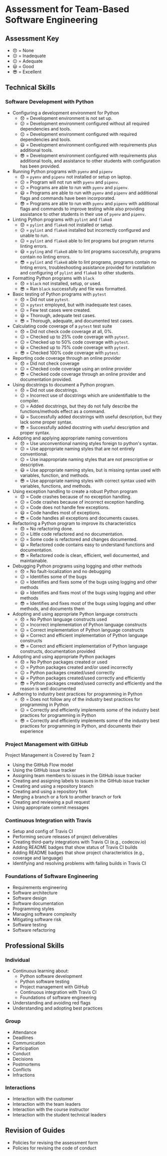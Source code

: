 # Assessment for Team-Based Software Engineering

## Assessment Key

* :disappointed: = None
* :confused: = Inadequate
* :neutral_face: = Adequate
* :smiley: = Good
* :sunglasses: = Excellent

## Technical Skills

### Software Development with Python

* Configuring a development environment for Python
  * :disappointed: = Development environment is not set up.
  * :confused: = Development environment configured without all required dependencies
  and tools.
  * :neutral_face: = Development environment configured with required dependencies
  and tools.
  * :smiley: = Development environment configured with requirements plus additional
  tools.
  * :sunglasses: = Development environment configured with requirements plus additional
  tools, and assistance to other students with configuration has been provided.
* Running Python programs with `pyenv` and `pipenv`
  * :disappointed: = `pyenv` and `pipenv` not installed or setup on laptop.
  * :confused: = Program will not run with `pyenv` and `pipenv`.
  * :neutral_face: = Programs are able to run with `pyenv` and `pipenv`.
  * :smiley: = Programs are able to run with `pyenv` and `pipenv` and additional
  flags and commands have been incorporated.
  * :sunglasses: = Programs are able to run with `pyenv` and `pipenv` with additional
  flags and commands to improve testing while also providing assistance to other
  students in their use of `pyenv` and `pipenv`.
* Linting Python programs with `pylint` and `flake8`
  * :disappointed: = `pylint` and `flake8` not installed or setup.
  * :confused: = `pylint` and `flake8` installed but incorrectly configured and
  unable to run.
  * :neutral_face: = `pylint` and `flake8` able to lint programs but program returns
  linting errors.
  * :smiley: = `pyling` and `flake8` able to lint programs successfully, programs
  contain no linting errors.
  * :sunglasses: = `pylint` and `flake8` able to lint programs, programs contain
  no linting errors, troubleshooting assistance provided for installation and configuring
  of `pylint` and `flake8` to other students.
* Formatting Python programs with `black`
  * :disappointed: = `black` not installed, setup, or used.
  * :sunglasses: = Ran `black` successfully and file was formatted.
* Basic testing of Python programs with `pytest`
  * :disappointed: = Did not use `pytest`.
  * :confused: = `pytest` employed, but with inadequate test cases.
  * :neutral_face: = Few test cases were created.
  * :smiley: = Thorough, adequate test cases.
  * :sunglasses: = Thorough, adequate, and documented test cases.
* Calculating code coverage of a `pytest` test suite
  * :disappointed: = Did not check code coverage at all, 0%.
  * :confused: = Checked up to 25% code coverage with `pytest`.
  * :neutral_face: = Checked up to 50% code coverage with `pytest`.
  * :smiley: = Checked up to 75% code coverage with `pytest`.
  * :sunglasses: = Checked 100% code coverage with `pytest`.
* Reporting code coverage through an online provider
  * :disappointed: = Did not check coverage
  * :neutral_face: = Checked code coverage using an online provider
  * :sunglasses: = Checked code coverage through an online provider and
  documentation provided.
* Using docstrings to document a Python program.
  * :disappointed: = Did not use docstrings.
  * :confused: = Incorrect use of docstrings which are unidentifiable to the
  compiler.
  * :neutral_face: = Added docstrings, but they do not fully describe the
  functions/methods effect as a command.
  * :smiley: = Successfully added docstrings with useful description, but they
  lack some proper syntax.
  * :sunglasses: = Successfully added docstring with useful description and
  proper syntax.
* Adopting and applying appropriate naming conventions
  * :disappointed: = Use unconventional naming styles foreign to python's syntax.
  * :confused: = Use appropriate naming styles that are not entirely conventional.
  * :neutral_face: = Use inappropriate naming styles that are not prescriptive or
  descriptive.
  * :smiley: = Use appropriate naming styles, but is missing syntax used with
  variables, function, and methods.
  * :sunglasses: = Use appropriate naming styles with correct syntax used with
  variables, functions, and methods.
* Using exception handling to create a robust Python program
  * :disappointed: = Code crashes because of no exception handling.
  * :confused: = Code crashes because of incorrect exception handling.
  * :neutral_face: = Code does not handle few exceptions.
  * :smiley: = Code handles most of exceptions.
  * :sunglasses: = Code handles all exceptions and documents causes.
* Refactoring a Python program to improve its characteristics
  * :disappointed: = No refactoring done.
  * :confused: = Little code refactored and no documentation.
  * :neutral_face: = Some code is refactored and changes documented.
  * :smiley: = Refactored code contains easy to understand functions and documentation.
  * :sunglasses: = Refactored code is clean, efficient, well documented, and maintainable.
* Debugging Python programs using logging and other methods
  * :disappointed: = No fault-localization and no debugging
  * :confused: = Identifies some of the bugs
  * :neutral_face: = Identifies and fixes some of the bugs using logging and other
  methods
  * :smiley: = Identifies and fixes most of the bugs using logging and other methods
  * :sunglasses: = Identifies and fixes most of the bugs using logging and other
  methods, and documents them
* Adopting and using appropriate Python language constructs
  * :disappointed: = No Python language constructs used
  * :confused: = Incorrect implementation of Python language constructs
  * :neutral_face: = Correct implementation of Python language constructs
  * :smiley: = Correct and efficient implementation of Python language constructs
  * :sunglasses: = Correct and efficient implementation of Python language
  constructs, documentation provided
* Adopting and using appropriate Python packages
  * :disappointed: = No Python packages created or used
  * :confused: = Python packages created and/or used incorrectly
  * :neutral_face: = Python packages created/used correctly
  * :smiley: = Python packages created/used correctly and efficiently
  * :sunglasses: = Python packages created/used correctly and efficiently
  and the reason is well documented
* Adhering to industry best practices for programming in Python
  * :disappointed: = Does not follow any of the industry best practices for
  programming in Python
  * :neutral_face: = Correctly and efficiently implements some of the industry
  best practices for programming in Python
  * :sunglasses: = Correctly and efficiently implements some of the industry
  best practices for programming in Python, and documents their experience

### Project Management with GitHub

Project Management is Covered by Team 2

* Using the GitHub Flow model
* Using the GitHub issue tracker
* Assigning team members to issues in the GitHub issue tracker
* Creating and assigning labels to issues in the GitHub issue tracker
* Creating and using a repository branch
* Creating and using a repository fork
* Merging a branch or a fork to another branch or fork
* Creating and reviewing a pull request
* Using appropriate commit messages

### Continuous Integration with Travis

* Setup and config of Travis CI
* Performing secure releases of project deliverables
* Creating third-party integrations with Travis CI (e.g., codecov.io)
* Adding README badges that show status of Travis CI builds
* Adding README badges that show project characteristics (e.g., coverage and
  language)
* Identifying and resolving problems with failing builds in Travis CI

### Foundations of Software Engineering

* Requirements engineering
* Software architecture
* Software design
* Software documentation
* Programming styles
* Managing software complexity
* Mitigating software risk
* Software testing
* Software refactoring

## Professional Skills

### Individual

* Continuous learning about:
  * Python software development
  * Python software testing
  * Project management with GitHub
  * Continuous integration with Travis CI
  * Foundations of software engineering
* Understanding and avoiding red flags
* Understanding and adopting best practices

### Group

* Attendance
* Deadlines
* Communication
* Participation
* Conduct
* Decisions
* Postmortems
* Conflicts
* Infractions

### Interactions

* Interaction with the customer
* Interaction with the team leaders
* Interaction with the course instructor
* Interaction with the student technical leaders

## Revision of Guides

* Policies for revising the assessment form
* Policies for revising the code of conduct
